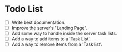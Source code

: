 # Todo List

- [ ] Write best documentation.
- [ ] Improve the server's "Landing Page".
- [ ] Add some way to handle inside the server task lists.
- [ ] Add a way to add items to a 'Task List'.
- [ ] Add a way to remove items from a 'Task list'.

